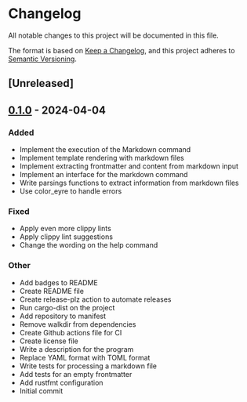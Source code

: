 # Changelog
All notable changes to this project will be documented in this file.

The format is based on [Keep a Changelog](https://keepachangelog.com/en/1.0.0/),
and this project adheres to [Semantic Versioning](https://semver.org/spec/v2.0.0.html).

## [Unreleased]

## [0.1.0](https://github.com/DavoReds/jango/releases/tag/v0.1.0) - 2024-04-04

### Added
- Implement the execution of the Markdown command
- Implement template rendering with markdown files
- Implement extracting frontmatter and content from markdown input
- Implement an interface for the markdown command
- Write parsings functions to extract information from markdown files
- Use color_eyre to handle errors

### Fixed
- Apply even more clippy lints
- Apply clippy lint suggestions
- Change the wording on the help command

### Other
- Add badges to README
- Create README file
- Create release-plz action to automate releases
- Run cargo-dist on the project
- Add repository to manifest
- Remove walkdir from dependencies
- Create Github actions file for CI
- Create license file
- Write a description for the program
- Replace YAML format with TOML format
- Write tests for processing a markdown file
- Add tests for an empty frontmatter
- Add rustfmt configuration
- Initial commit
